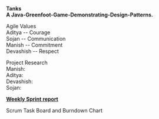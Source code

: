 **Tanks  
A Java-Greenfoot-Game-Demonstrating-Design-Patterns.**

Agile Values  
Aditya -- Courage  
Sojan -- Communication  
Manish -- Commitment  
Devashish -- Respect  

Project Research  
Manish:    
Aditya:  
Devashish:  
Sojan:  

**[Weekly Sprint report](https://github.com/nguyensjsu/fa18-202-mads/blob/master/Week1ScrumReport.md)**    


Scrum Task Board and Burndown Chart 


